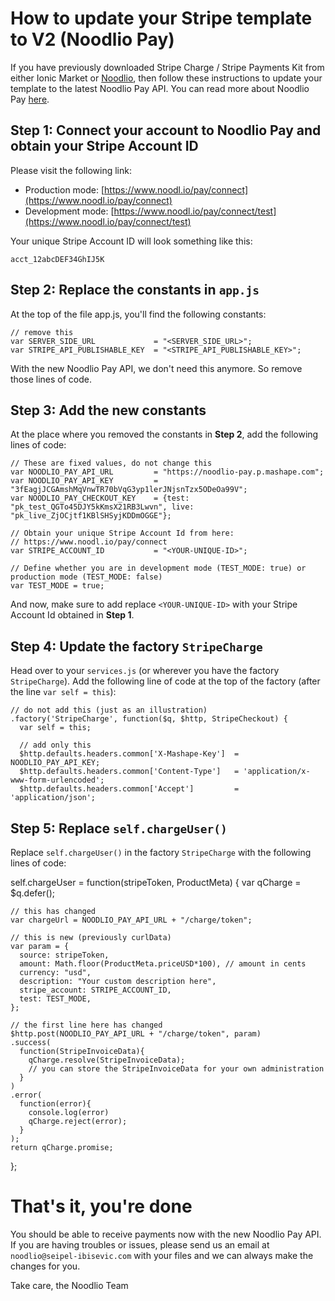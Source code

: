 
# How to update your Stripe template to V2 (Noodlio Pay)

If you have previously downloaded Stripe Charge / Stripe Payments Kit from either Ionic Market or [Noodlio](https://www.noodl.io), then follow these instructions to update your template to the latest Noodlio Pay API. You can read more about Noodlio Pay [here](https://www.noodl.io/market/product/P201604181926406/noodlio-pay-smooth-payments-with-stripe-accept-payments-without-a-server-side-setup).

## Step 1: Connect your account to Noodlio Pay and obtain your Stripe Account ID

Please visit the following link:

- Production mode:
[https://www.noodl.io/pay/connect](https://www.noodl.io/pay/connect)
- Development mode:
[https://www.noodl.io/pay/connect/test](https://www.noodl.io/pay/connect/test)

Your unique Stripe Account ID will look something like this:

```
acct_12abcDEF34GhIJ5K
```

## Step 2: Replace the constants in `app.js`

At the top of the file app.js, you'll find the following constants:

```
// remove this
var SERVER_SIDE_URL             = "<SERVER_SIDE_URL>";
var STRIPE_API_PUBLISHABLE_KEY  = "<STRIPE_API_PUBLISHABLE_KEY>";
```

With the new Noodlio Pay API, we don't need this anymore. So remove those lines of code.

## Step 3: Add the new constants

At the place where you removed the constants in **Step 2**, add the following lines of code:

```
// These are fixed values, do not change this
var NOODLIO_PAY_API_URL         = "https://noodlio-pay.p.mashape.com";
var NOODLIO_PAY_API_KEY         = "3fEagjJCGAmshMqVnwTR70bVqG3yp1lerJNjsnTzx5ODeOa99V";
var NOODLIO_PAY_CHECKOUT_KEY    = {test: "pk_test_QGTo45DJY5kKmsX21RB3Lwvn", live: "pk_live_ZjOCjtf1KBlSHSyjKDDmOGGE"};

// Obtain your unique Stripe Account Id from here:
// https://www.noodl.io/pay/connect
var STRIPE_ACCOUNT_ID           = "<YOUR-UNIQUE-ID>";

// Define whether you are in development mode (TEST_MODE: true) or production mode (TEST_MODE: false)
var TEST_MODE = true;
```

And now, make sure to add replace `<YOUR-UNIQUE-ID>` with your Stripe Account Id obtained in **Step 1**.

## Step 4: Update the factory `StripeCharge`

Head over to your `services.js` (or wherever you have the factory `StripeCharge`). Add the following line of code at the top of the factory (after the line `var self = this`):

```
// do not add this (just as an illustration)
.factory('StripeCharge', function($q, $http, StripeCheckout) {
  var self = this;

  // add only this
  $http.defaults.headers.common['X-Mashape-Key']  = NOODLIO_PAY_API_KEY;
  $http.defaults.headers.common['Content-Type']   = 'application/x-www-form-urlencoded';
  $http.defaults.headers.common['Accept']         = 'application/json';
```

## Step 5: Replace `self.chargeUser()`

Replace `self.chargeUser()` in the factory `StripeCharge` with the following lines of code:

self.chargeUser = function(stripeToken, ProductMeta) {
    var qCharge = $q.defer();

    // this has changed
    var chargeUrl = NOODLIO_PAY_API_URL + "/charge/token";

    // this is new (previously curlData)
    var param = {
      source: stripeToken,
      amount: Math.floor(ProductMeta.priceUSD*100), // amount in cents
      currency: "usd",
      description: "Your custom description here",
      stripe_account: STRIPE_ACCOUNT_ID,
      test: TEST_MODE,
    };

    // the first line here has changed
    $http.post(NOODLIO_PAY_API_URL + "/charge/token", param)
    .success(
      function(StripeInvoiceData){
        qCharge.resolve(StripeInvoiceData);
        // you can store the StripeInvoiceData for your own administration
      }
    )
    .error(
      function(error){
        console.log(error)
        qCharge.reject(error);
      }
    );
    return qCharge.promise;
  };

  # That's it, you're done

  You should be able to receive payments now with the new Noodlio Pay API. If you are having troubles or issues, please send us an email at `noodlio@seipel-ibisevic.com` with your files and we can always make the changes for you.

  Take care, the Noodlio Team
